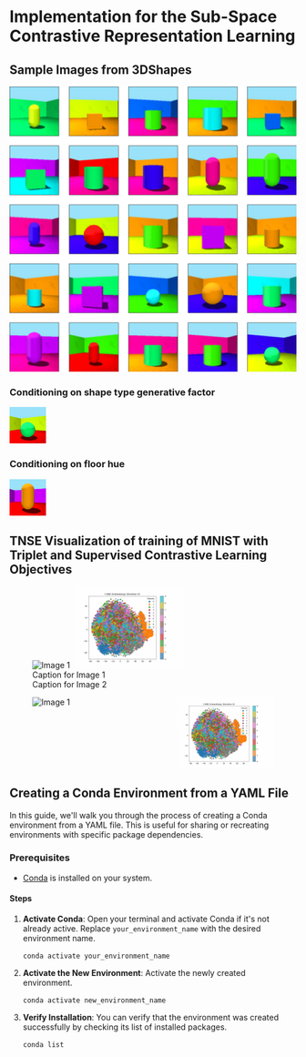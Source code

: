 # Implementation for the Sub-Space Contrastive Representation Learning 

## Sample Images from 3DShapes

![Alt Text](Figures/output_figure.png)

### Conditioning on  shape type generative factor

![Alt Text](Figures/output.gif)

### Conditioning on floor hue

![Alt Text](Figures/floor_hue.gif)

## TNSE Visualization of training of MNIST with Triplet and Supervised Contrastive Learning Objectives
<figure>
  <img src="Figures/mnist_tripplet_animation_advanced.gif" alt="Image 1" width="45%" style="margin-right: 5px;">
  <img src="Figures/mnist_scl_animation.gif" alt="Image 2" width="45%">
  <figcaption>Caption for Image 1</figcaption>
  <figcaption>Caption for Image 2</figcaption>
</figure>

<figure style="display: flex; justify-content: space-between;">
        <img src="Figures/mnist_tripplet_animation_advanced.gif" alt="Image 1" style="width: 40%; max-width: 100%; height: auto;">
        <!-- <figcaption style="width: 45%; text-align: center; font-style: italic;">Training for triplet loss for MNIST</figcaption> -->
        <img src="Figures/mnist_scl_animation.gif" alt="Image 2" style="width: 40%; max-width: 100%; height: auto;">
        <!-- <figcaption style="width: 45%; text-align: center; font-style: italic;">Training for Supervised Contrastive loss for MNIST</figcaption> -->
</figure>


## Creating a Conda Environment from a YAML File

In this guide, we'll walk you through the process of creating a Conda environment from a YAML file. This is useful for sharing or recreating environments with specific package dependencies.

### Prerequisites

- [Conda](https://docs.conda.io/en/latest/) is installed on your system.

#### Steps

1. **Activate Conda**: Open your terminal and activate Conda if it's not already active. Replace `your_environment_name` with the desired environment name.

   ```shell
   conda activate your_environment_name
   ```

2. **Activate the New Environment**: Activate the newly created environment.
    ```shell
    conda activate new_environment_name
    ```
3. **Verify Installation**: You can verify that the environment was created successfully by checking its list of installed packages.
    ```shell
    conda list
    ```